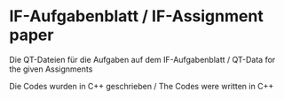 # IF-Aufgabenblatt / IF-Assignment paper


Die QT-Dateien für die Aufgaben auf dem IF-Aufgabenblatt / QT-Data for the given Assignments

Die Codes wurden in C++ geschrieben / The Codes were written in C++
